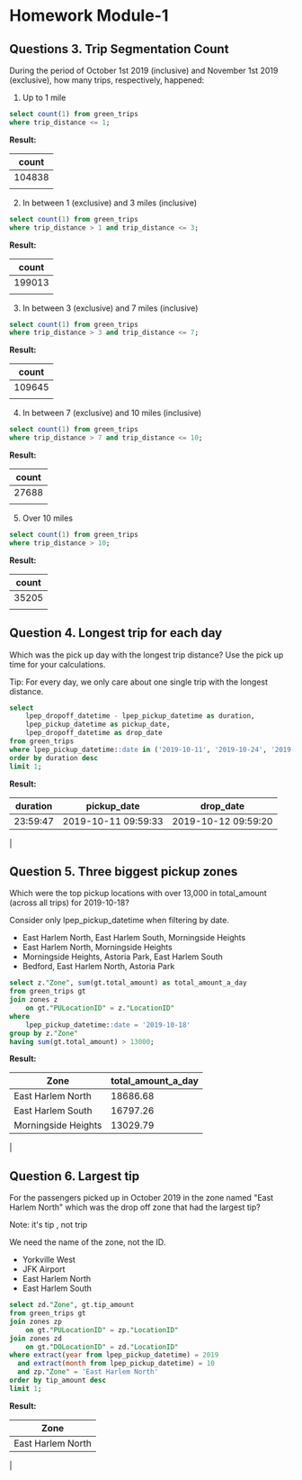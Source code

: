 # Homework Module-1

## Questions 3. Trip Segmentation Count

During the period of October 1st 2019 (inclusive) and November 1st 2019 (exclusive), how many trips, respectively, happened:

1. Up to 1 mile

```sql
select count(1) from green_trips 
where trip_distance <= 1;
```

**Result:**

| count |
|-------------|
| 104838 |
||

2. In between 1 (exclusive) and 3 miles (inclusive)

```sql
select count(1) from green_trips 
where trip_distance > 1 and trip_distance <= 3;
```

**Result:**

| count |
|-------------|
| 199013 |
||

3. In between 3 (exclusive) and 7 miles (inclusive)

```sql
select count(1) from green_trips 
where trip_distance > 3 and trip_distance <= 7;
```

**Result:**

| count |
|-------------|
| 109645 |
||

4. In between 7 (exclusive) and 10 miles (inclusive)

```sql
select count(1) from green_trips 
where trip_distance > 7 and trip_distance <= 10;
```
**Result:**

| count |
|-------------|
| 27688 |
||

5. Over 10 miles

```sql
select count(1) from green_trips 
where trip_distance > 10;
```

**Result:**

| count |
|-------------|
| 35205 |
||


## Question 4. Longest trip for each day
Which was the pick up day with the longest trip distance? Use the pick up time for your calculations.

Tip: For every day, we only care about one single trip with the longest distance.

```sql
select 
	lpep_dropoff_datetime - lpep_pickup_datetime as duration,
	lpep_pickup_datetime as pickup_date,
	lpep_dropoff_datetime as drop_date
from green_trips
where lpep_pickup_datetime::date in ('2019-10-11', '2019-10-24', '2019-10-26', '2019-10-31')
order by duration desc
limit 1;

```

**Result:**

| duration | pickup_date | drop_date |
|-------------|-------------|-------------|
| 23:59:47 | 2019-10-11 09:59:33 | 2019-10-12 09:59:20 |
|

## Question 5. Three biggest pickup zones
Which were the top pickup locations with over 13,000 in total_amount (across all trips) for 2019-10-18?

Consider only lpep_pickup_datetime when filtering by date.

* East Harlem North, East Harlem South, Morningside Heights
* East Harlem North, Morningside Heights
* Morningside Heights, Astoria Park, East Harlem South
* Bedford, East Harlem North, Astoria Park

```sql
select z."Zone", sum(gt.total_amount) as total_amount_a_day
from green_trips gt
join zones z
	on gt."PULocationID" = z."LocationID"
where 
	lpep_pickup_datetime::date = '2019-10-18'
group by z."Zone"
having sum(gt.total_amount) > 13000;
```

**Result:**

| Zone                | total_amount_a_day |
|---------------------|--------------------|
| East Harlem North   | 18686.68           |
| East Harlem South   | 16797.26           |
| Morningside Heights | 13029.79           |
|

## Question 6. Largest tip
For the passengers picked up in October 2019 in the zone named "East Harlem North" which was the drop off zone that had the largest tip?

Note: it's tip , not trip

We need the name of the zone, not the ID.

* Yorkville West
* JFK Airport
* East Harlem North
* East Harlem South

```sql
select zd."Zone", gt.tip_amount
from green_trips gt
join zones zp
	on gt."PULocationID" = zp."LocationID"
join zones zd
	on gt."DOLocationID" = zd."LocationID"
where extract(year from lpep_pickup_datetime) = 2019
  and extract(month from lpep_pickup_datetime) = 10
  and zp."Zone" = 'East Harlem North'
order by tip_amount desc
limit 1;
```

**Result:**

| Zone              |
|-------------------|
| East Harlem North |
|